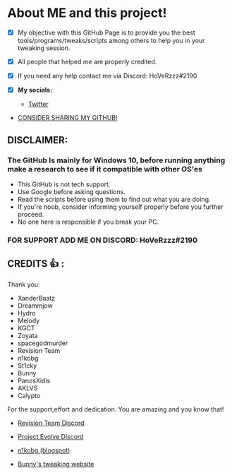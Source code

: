 # About ME and this project!
- [x] My objective with this GitHub Page is to provide you the best tools/programs/tweaks/scripts among others to help you in your tweaking session.

- [x] All people that helped me are properly credited.

- [x] If you need any help contact me via Discord: HoVeRzzz#2190

- [x] **My socials:**
  -  [Twitter](https://twitter.com/superstrikexd)


- [CONSIDER SHARING MY GITHUB!](https://github.com/SuperStrikEtweaks/Tweaking)


## DISCLAIMER:
### The GitHub Is mainly for Windows 10, before running anything make a research to see if it compatible with other OS'es
- This GitHub is not tech support.
- Use Google before asking questions.
- Read the scripts before using them to find out what you are doing.
- If you're noob, consider informing yourself properly before you further proceed.
- No one here is responsible if you break your PC.

### FOR SUPPORT ADD ME ON DISCORD: HoVeRzzz#2190


## CREDITS  :+1: :

Thank you: 
- XanderBaatz
- Dreammjow
- Hydro
- Melody
- KGCT
- Zoyata 
- spacegodmurder
- Revision Team
- n1kobg
- St1cky
- Bunny
- PanosXidis
- AKLVS
- Calypto

For the support,effort and dedication.
You are amazing and you know that!


- [Revision Team Discord](https://discord.gg/962y4pU)

- [Project Evolve Discord](https://discord.gg/e3H7nNq)

- [n1kobg (blogspot)](https://discord.gg/uz3Yp4y)

- [Bunny's tweaking website](https://sites.google.com/view/winshit/home)
